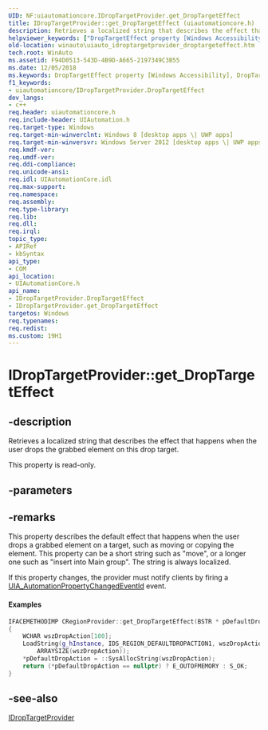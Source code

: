 ```yaml
---
UID: NF:uiautomationcore.IDropTargetProvider.get_DropTargetEffect
title: IDropTargetProvider::get_DropTargetEffect (uiautomationcore.h)
description: Retrieves a localized string that describes the effect that happens when the user drops the grabbed element on this drop target.helpviewer_keywords: ["DropTargetEffect property [Windows Accessibility]","DropTargetEffect property [Windows Accessibility]","IDropTargetProvider interface","IDropTargetProvider interface [Windows Accessibility]","DropTargetEffect property","IDropTargetProvider.DropTargetEffect","IDropTargetProvider.get_DropTargetEffect","IDropTargetProvider::DropTargetEffect","IDropTargetProvider::get_DropTargetEffect","get_DropTargetEffect","uiautomationcore/IDropTargetProvider::DropTargetEffect","uiautomationcore/IDropTargetProvider::get_DropTargetEffect","winauto.uiauto_idroptargetprovider_droptargeteffect"]
old-location: winauto\uiauto_idroptargetprovider_droptargeteffect.htm
tech.root: WinAuto
ms.assetid: F94D0513-543D-4B9D-A665-2197349C3B55
ms.date: 12/05/2018
ms.keywords: DropTargetEffect property [Windows Accessibility], DropTargetEffect property [Windows Accessibility],IDropTargetProvider interface, IDropTargetProvider interface [Windows Accessibility],DropTargetEffect property, IDropTargetProvider.DropTargetEffect, IDropTargetProvider.get_DropTargetEffect, IDropTargetProvider::DropTargetEffect, IDropTargetProvider::get_DropTargetEffect, get_DropTargetEffect, uiautomationcore/IDropTargetProvider::DropTargetEffect, uiautomationcore/IDropTargetProvider::get_DropTargetEffect, winauto.uiauto_idroptargetprovider_droptargeteffect
f1_keywords:
- uiautomationcore/IDropTargetProvider.DropTargetEffect
dev_langs:
- c++
req.header: uiautomationcore.h
req.include-header: UIAutomation.h
req.target-type: Windows
req.target-min-winverclnt: Windows 8 [desktop apps \| UWP apps]
req.target-min-winversvr: Windows Server 2012 [desktop apps \| UWP apps]
req.kmdf-ver: 
req.umdf-ver: 
req.ddi-compliance: 
req.unicode-ansi: 
req.idl: UIAutomationCore.idl
req.max-support: 
req.namespace: 
req.assembly: 
req.type-library: 
req.lib: 
req.dll: 
req.irql: 
topic_type:
- APIRef
- kbSyntax
api_type:
- COM
api_location:
- UIAutomationCore.h
api_name:
- IDropTargetProvider.DropTargetEffect
- IDropTargetProvider.get_DropTargetEffect
targetos: Windows
req.typenames: 
req.redist: 
ms.custom: 19H1
---
```


# IDropTargetProvider::get_DropTargetEffect


## -description


Retrieves a localized string that describes the effect that happens when the user drops the grabbed element on this drop target.

This property is read-only.


## -parameters


## -remarks



This property describes the default effect that happens when the user drops a grabbed element on a target, such as moving or copying the element.  This property can be a short string such as "move", or a longer one such as "insert into Main group".  The string is always localized.

If this property changes, the provider must notify clients by firing a <a href="https://docs.microsoft.com/windows/desktop/WinAuto/uiauto-event-ids">UIA_AutomationPropertyChangedEventId</a> event. 



#### Examples


```cpp
IFACEMETHODIMP CRegionProvider::get_DropTargetEffect(BSTR * pDefaultDropAction)
{
    WCHAR wszDropAction[100];
    LoadString(g_hInstance, IDS_REGION_DEFAULTDROPACTION1, wszDropAction, 
        ARRAYSIZE(wszDropAction));
    *pDefaultDropAction = ::SysAllocString(wszDropAction);
    return (*pDefaultDropAction == nullptr) ? E_OUTOFMEMORY : S_OK;
}

```





## -see-also




<a href="https://docs.microsoft.com/windows/desktop/api/uiautomationcore/nn-uiautomationcore-idroptargetprovider">IDropTargetProvider</a>
 

 

